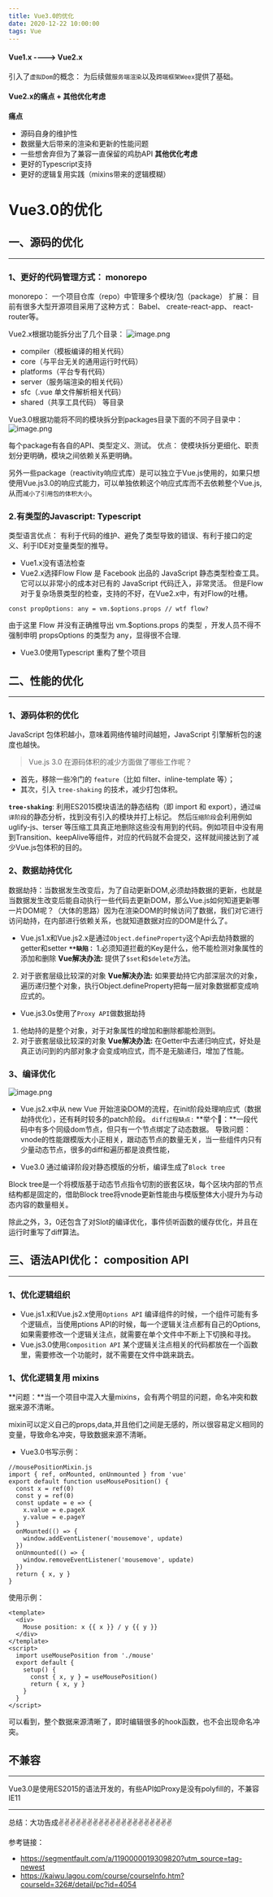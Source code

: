 ```yaml
---
title: Vue3.0的优化
date: 2020-12-22 10:00:00
tags: Vue
---
```


<meta name="referrer" content="no-referrer"/>

#### Vue1.x ----> Vue2.x
引入了`虚拟Dom`的概念： 为后续做`服务端渲染`以及`跨端框架Weex`提供了基础。

#### Vue2.x的痛点 + 其他优化考虑
**痛点**
* 源码自身的维护性
* 数据量大后带来的渲染和更新的性能问题
* 一些想舍弃但为了兼容一直保留的鸡肋API
**其他优化考虑**
* 更好的Typescript支持
* 更好的逻辑复用实践（mixins带来的逻辑模糊）

# Vue3.0的优化

## 一、源码的优化
----
### 1、更好的代码管理方式： monorepo
monorepo： 一个项目仓库（repo）中管理多个模块/包（package）
扩展： 目前有很多大型开源项目采用了这种方式： Babel、 create-react-app、 react-router等。

Vue2.x根据功能拆分出了几个目录：
![image.png](https://s0.lgstatic.com/i/image/M00/2C/DC/Ciqc1F8Cn6mAHaUrAACzRBFsL1g844.png)

* compiler（模板编译的相关代码）
* core（与平台无关的通用运行时代码）
* platforms（平台专有代码）
* server（服务端渲染的相关代码）
* sfc（.vue 单文件解析相关代码）
* shared（共享工具代码） 等目录

Vue3.0根据功能将不同的模块拆分到packages目录下面的不同子目录中：
![image.png](https://s0.lgstatic.com/i/image/M00/2C/DC/Ciqc1F8Cn7KAELkqAAJkxFes1zw593.png)

每个package有各自的API、类型定义、测试。
优点： 使模块拆分更细化、职责划分更明确，模块之间依赖关系更明确。

另外一些package（reactivity响应式库）是可以独立于Vue.js使用的，如果只想使用Vue.js3.0的响应式能力，可以单独依赖这个响应式库而不去依赖整个Vue.js,从而`减小了引用包的体积大小`。

### 2.有类型的Javascript: Typescript

类型语言优点： 有利于代码的维护、避免了类型导致的错误、有利于接口的定义、利于IDE对变量类型的推导。
* Vue1.x没有语法检查
* Vue2.x选择Flow
Flow 是 Facebook 出品的 JavaScript 静态类型检查工具。它可以以非常小的成本对已有的 JavaScript 代码迁入，非常灵活。
但是Flow对于复杂场景类型的检查，支持的不好，在Vue2.x中，有对Flow的吐槽。
```
const propOptions: any = vm.$options.props // wtf flow?
```
由于这里 Flow 并没有正确推导出 vm.$options.props 的类型 ，开发人员不得不强制申明 propsOptions 的类型为 any，显得很不合理.

* Vue3.0使用Typescript 重构了整个项目

## 二、性能的优化
----
### 1、源码体积的优化
JavaScript 包体积越小，意味着网络传输时间越短，JavaScript 引擎解析包的速度也越快。

> Vue.js 3.0 在源码体积的减少方面做了哪些工作呢？

* 首先，移除一些冷门的 `feature`（比如 filter、inline-template 等）；
* 其次，引入 `tree-shaking` 的技术，减少打包体积。

**`tree-shaking`**: 利用ES2015模块语法的静态结构（即 import 和 export），通过`编译阶段`的静态分析，找到没有引入的模块并打上标记。
然后`压缩阶段`会利用例如uglify-js、terser 等压缩工具真正地删除这些没有用到的代码。例如项目中没有用到Transition、keepAlive等组件，对应的代码就不会提交，这样就间接达到了减少Vue.js包体积的目的。
### 2、数据劫持优化
数据劫持：当数据发生改变后，为了自动更新DOM,必须劫持数据的更新，也就是当数据发生改变后能自动执行一些代码去更新DOM，那么Vue.js如何知道更新哪一片DOM呢？（大体的思路）因为在渲染DOM的时候访问了数据，我们对它进行访问劫持，在内部进行依赖关系，也就知道数据对应的DOM是什么了。

* Vue.js1.x和Vue.js2.x是通过`Object.defineProperty`这个Api去劫持数据的getter和setter
**`**缺陷：`**
1.必须知道拦截的Key是什么，他不能检测对象属性的添加和删除
**Vue解决办法:** 提供了`$set`和`$delete`方法。
2. 对于嵌套层级比较深的对象
**Vue解决办法:** 如果要劫持它内部深层次的对象，遍历递归整个对象，执行Object.defineProperty把每一层对象数据都变成响应式的。

* Vue.js3.0s使用了`Proxy API`做数据劫持
1. 他劫持的是整个对象，对于对象属性的增加和删除都能检测到。
2. 对于嵌套层级比较深的对象
**Vue解决办法:** 在Getter中去递归响应式，好处是真正访问到的内部对象才会变成响应式，而不是无脑递归，增加了性能。

### 3、编译优化
![image.png](https://s0.lgstatic.com/i/image/M00/2C/FF/CgqCHl8Cuf2AZw70AAEFU2EMA50521.png)

* Vue.js2.x中从 new Vue 开始渲染DOM的流程，在init阶段处理响应式（数据劫持优化），还有耗时较多的patch阶段。
`diff过程缺点:`
**举个🌰：**一段代码中有多个同级dom节点，但只有一个节点绑定了动态数据。
导致问题：vnode的性能跟模版大小正相关，跟动态节点的数量无关，当一些组件内只有少量动态节点，很多的diff和遍历都是浪费性能，

* Vue3.0 通过编译阶段对静态模版的分析，编译生成了`Block tree`

Block tree是一个将模版基于动态节点指令切割的嵌套区块，每个区块内部的节点结构都是固定的，借助Block tree将vnode更新性能由与模版整体大小提升为与动态内容的数量相关。

除此之外，3，0还包含了对Slot的编译优化，事件侦听函数的缓存优化，并且在运行时重写了diff算法。
## 三、语法API优化： composition API
----
### 1、优化逻辑组织

* Vue.js1.x和Vue.js2.x使用`Options API`
编译组件的时候，一个组件可能有多个逻辑点，当使用ptions API的时候，每一个逻辑关注点都有自己的Options,如果需要修改一个逻辑关注点，就需要在单个文件中不断上下切换和寻找。
* Vue.js3.0使用`Composition API`
某个逻辑关注点相关的代码都放在一个函数里，需要修改一个功能时，就不需要在文件中跳来跳去。

### 1、优化逻辑复用 mixins

**问题：**当一个项目中混入大量mixins，会有两个明显的问题，命名冲突和数据来源不清晰。

mixin可以定义自己的props,data,并且他们之间是无感的，所以很容易定义相同的变量，导致命名冲突，导致数据来源不清晰。

* Vue3.0书写示例：
```
//mousePositionMixin.js
import { ref, onMounted, onUnmounted } from 'vue'
export default function useMousePosition() {
  const x = ref(0)
  const y = ref(0)
  const update = e => {
    x.value = e.pageX
    y.value = e.pageY
  }
  onMounted(() => {
    window.addEventListener('mousemove', update)
  })
  onUnmounted(() => {
    window.removeEventListener('mousemove', update)
  })
  return { x, y }
}
```
使用示例：
```
<template>
  <div>
    Mouse position: x {{ x }} / y {{ y }}
  </div>
</template>
<script>
  import useMousePosition from './mouse'
  export default {
    setup() {
      const { x, y } = useMousePosition()
      return { x, y }
    }
  }
</script>
```
可以看到，整个数据来源清晰了，即时编辑很多的hook函数，也不会出现命名冲突。


## 不兼容
----
Vue3.0是使用ES2015的语法开发的，有些API如Proxy是没有polyfill的，不兼容IE11


----
总结：大功告成✌️✌️✌️✌️✌️✌️✌️✌️✌️✌️✌️✌️✌️✌️✌️✌️✌️✌️✌️✌️

参考链接： 
* https://segmentfault.com/a/1190000019309820?utm_source=tag-newest
* https://kaiwu.lagou.com/course/courseInfo.htm?courseId=326#/detail/pc?id=4054

